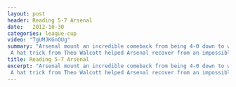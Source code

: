 ```yaml
---
layout: post
header: Reading 5-7 Arsenal
date:   2012-10-30
categories: league-cup
video: "TgUMJKGnOUg"
summary: "Arsenal mount an incredible comeback from being 4-0 down to win 7-5 in extra time.
 A hat trick from Theo Walcott helped Arsenal recover from an impossible situation."
title: Reading 5-7 Arsenal
excerpt: "Arsenal mount an incredible comeback from being 4-0 down to win 7-5 in extra time.
 A hat trick from Theo Walcott helped Arsenal recover from an impossible situation."
---
```

